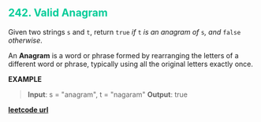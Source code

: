 <h2 style="color:#0C9;">242. Valid Anagram</h2>

Given two strings `s` and `t`, return `true` _if_ `t` _is an anagram of_ `s`_, and_ `false` _otherwise_.

An **Anagram** is a word or phrase formed by rearranging the letters of a different word or phrase, typically using all the original letters exactly once.

**EXAMPLE**
>**Input**: s = "anagram", t = "nagaram"
**Output**: true

**[leetcode url](https://leetcode.com/problems/valid-anagram/description)**
